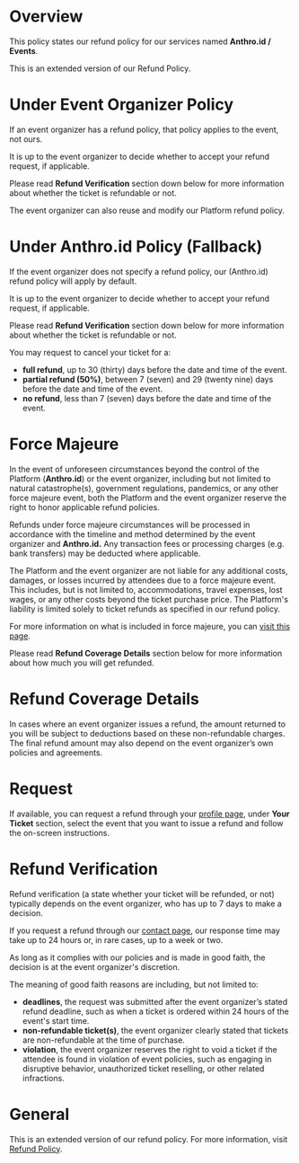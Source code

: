 # Overview
This policy states our refund policy for our services named **Anthro.id / Events**.

This is an extended version of our Refund Policy.

# Under Event Organizer Policy
If an event organizer has a refund policy, that policy applies to the event, not ours.

It is up to the event organizer to decide whether to accept your refund request, if applicable.

Please read **Refund Verification** section down below for more information about whether the ticket is refundable or not.

The event organizer can also reuse and modify our Platform refund policy.

# Under Anthro.id Policy (Fallback)
If the event organizer does not specify a refund policy, our (Anthro.id) refund policy will apply by default.

It is up to the event organizer to decide whether to accept your refund request, if applicable.

Please read **Refund Verification** section down below for more information about whether the ticket is refundable or not.

You may request to cancel your ticket for a:
- **full refund**, up to 30 (thirty) days before the date and time of the event.
- **partial refund (50%)**, between 7 (seven) and 29 (twenty nine) days before the date and time of the event.
- **no refund**, less than 7 (seven) days before the date and time of the event.

# Force Majeure
In the event of unforeseen circumstances beyond the control of the Platform (**Anthro.id**) or the event organizer, including but not limited to natural catastrophe(s), government regulations, pandemics, or any other force majeure event, both the Platform and the event organizer reserve the right to honor applicable refund policies.

Refunds under force majeure circumstances will be processed in accordance with the timeline and method determined by the event organizer and **Anthro.id.** Any transaction fees or processing charges (e.g. bank transfers) may be deducted where applicable.

The Platform and the event organizer are not liable for any additional costs, damages, or losses incurred by attendees due to a force majeure event. This includes, but is not limited to, accommodations, travel expenses, lost wages, or any other costs beyond the ticket purchase price. The Platform's liability is limited solely to ticket refunds as specified in our refund policy.

For more information on what is included in force majeure, you can [visit this page](https://en.wikipedia.org/wiki/Force_majeure).

Please read **Refund Coverage Details** section below for more information about how much you will get refunded.

# Refund Coverage Details
In cases where an event organizer issues a refund, the amount returned to you will be subject to deductions based on these non-refundable charges. The final refund amount may also depend on the event organizer’s own policies and agreements.

# Request
If available, you can request a refund through your [profile page](/user/profile), under **Your Ticket** section, select the event that you want to issue a refund and follow the on-screen instructions.

# Refund Verification
Refund verification (a state whether your ticket will be refunded, or not) typically depends on the event organizer, who has up to 7 days to make a decision.

If you request a refund through our [contact page](/contact), our response time may take up to 24 hours or, in rare cases, up to a week or two.

As long as it complies with our policies and is made in good faith, the decision is at the event organizer's discretion.

The meaning of good faith reasons are including, but not limited to:
- **deadlines**, the request was submitted after the event organizer’s stated refund deadline, such as when a ticket is ordered within 24 hours of the event's start time.
- **non-refundable ticket(s)**, the event organizer clearly stated that tickets are non-refundable at the time of purchase.
- **violation**, the event organizer reserves the right to void a ticket if the attendee is found in violation of event policies, such as engaging in disruptive behavior, unauthorized ticket reselling, or other related infractions.

# General
This is an extended version of our refund policy. For more information, visit [Refund Policy](/en-US/REFUND.md).